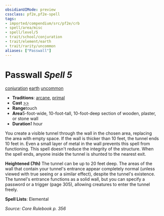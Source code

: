 ```yaml
---
obsidianUIMode: preview
cssclass: pf2e,pf2e-spell
tags:
- imported/compendium/src/pf2e/crb
- spell/area/misc
- spell/level/5
- trait/school/conjuration
- trait/element/earth
- trait/rarity/uncommon
aliases: ["Passwall"]
---
```

# Passwall *Spell 5*   
[conjuration](conjuration.md)  [earth](earth.md)  [uncommon](uncommon.md)  

- **Traditions**: [arcane](arcane.md), [primal](primal.md)
- **Cast** [>>](chapter-9-playing-the-game.md#Actions "Two-Action") 
- **Range**touch
- **Area**5-foot-wide, 10-foot-tall, 10-foot-deep section of wooden, plaster, or stone wall
- **Duration**1 hour

You create a visible tunnel through the wall in the chosen area, replacing the area with empty space. If the wall is thicker than 10 feet, the tunnel ends 10 feet in. Even a small layer of metal in the wall prevents this spell from functioning. This spell doesn't reduce the integrity of the structure. When the spell ends, anyone inside the tunnel is shunted to the nearest exit.

**Heightened (7th)** The tunnel can be up to 20 feet deep. The areas of the wall that contain your tunnel's entrance appear completely normal (unless viewed with true seeing or a similar effect), despite the tunnel's existence. The tunnel's entrance functions as a solid wall, but you can specify a password or a trigger (page 305), allowing creatures to enter the tunnel freely.

**Spell Lists**: Elemental

*Source: Core Rulebook p. 356*